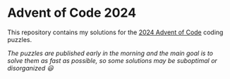 # Advent of Code 2024

This repository contains my solutions for the [2024 Advent of Code](https://adventofcode.com/) coding puzzles.

_The puzzles are published early in the morning and the main goal is to solve them as fast as possible, so some solutions may be suboptimal or disorganized :smiley:_
